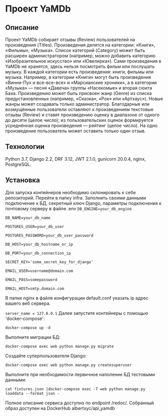 # Проект YaMDb
## Описание
Проект YaMDb собирает отзывы (Review) пользователей на произведения (Titles). Произведения делятся на категории: «Книги», «Фильмы», «Музыка». Список категорий (Category) может быть расширен администратором (например, можно добавить категорию «Изобразительное искусство» или «Ювелирка»).
Сами произведения в YaMDb не хранятся, здесь нельзя посмотреть фильм или послушать музыку.
В каждой категории есть произведения: книги, фильмы или музыка. Например, в категории «Книги» могут быть произведения «Винни-Пух и все-все-все» и «Марсианские хроники», а в категории «Музыка» — песня «Давеча» группы «Насекомые» и вторая сюита Баха.
Произведению может быть присвоен жанр (Genre) из списка предустановленных (например, «Сказка», «Рок» или «Артхаус»). Новые жанры может создавать только администратор.
Благодарные или возмущённые пользователи оставляют к произведениям текстовые отзывы (Review) и ставят произведению оценку в диапазоне от одного до десяти (целое число); из пользовательских оценок формируется усреднённая оценка произведения — рейтинг (целое число). На одно произведение пользователь может оставить только один отзыв.
## Технологии
Python 3.7, Django 2.2, DRF 3.12, JWT 2.1.0, gunicorn 20.0.4, nginx, PostgreSQL.

## Установка
Для запуска контейнеров необходимо склонировать к себе репозиторий.
Перейти в папку infra.
Заполнить своими данными подключение к БД, секретный ключ Django, параметры подключения к почтовому серверу в файле .env
`DB_ENGINE=your_db_engine`

`DB_NAME=your_db_name`

`POSTGRES_USER=your_db_user`

`POSTGRES_PASSWORD=your_db_user_password`

`DB_HOST=your_db_hostname_or_ip`

`DB_PORT=your_db_connection_ip`

`SECRET_KEY='some_secret_key_for_django'`

`EMAIL_USER=username@domain.com`

`EMAIL_PASS=somepassword`

`EMAIL_HOST=smtp.domain.com`

В папке nginx в файле конфигурации default.conf указать ip адрес вашего веб сервера.

`server_name = 127.0.0.1`
Далее запустите контейнеры с помощью 'docker-compose':

`docker-compose up -d`

Выполните миграции БД:

`docker-compose exec web python manage.py migrate`

Создайте суперпользователя Django:

`docker-compose exec web python manage.py createsuperuser`

Выполните при необходимости первичное наполение БД тестовыми данными:

`cat fixtures.json |docker-compose exec -T web python manage.py loaddata --format json -`

Полное описание сервиса доступно по endpoint /redoc/.
Собранный образ доступен на DockerHub albertxyc/api_yamdb

